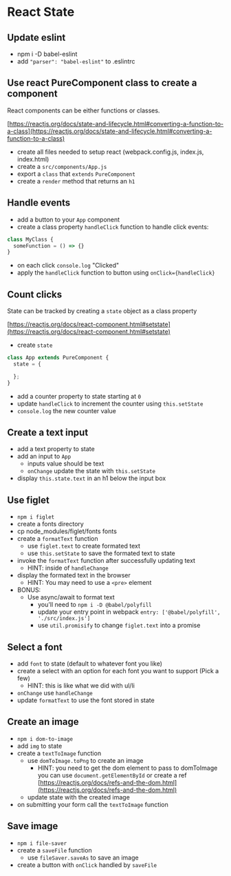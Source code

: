 # React State

## Update eslint

* npm i -D babel-eslint
* add `"parser": "babel-eslint"` to .eslintrc

## Use react PureComponent class to create a component

React components can be either functions or classes.

[https://reactjs.org/docs/state-and-lifecycle.html#converting-a-function-to-a-class](https://reactjs.org/docs/state-and-lifecycle.html#converting-a-function-to-a-class)

* create all files needed to setup react
  (webpack.config.js, index.js, index.html)
* create a `src/components/App.js`
* export a `class` that `extends` `PureComponent`
* create a `render` method that returns an `h1`

## Handle events

* add a button to your `App` component
* create a class property `handleClick` function to handle click events:
```js
class MyClass {
  someFunction = () => {}
}
```
* on each click `console.log` "Clicked"
* apply the `handleClick` function to button using `onClick={handleClick}`

## Count clicks

State can be tracked by creating a `state` object as a class property

[https://reactjs.org/docs/react-component.html#setstate](https://reactjs.org/docs/react-component.html#setstate)

* create `state`
```js
class App extends PureComponent {
  state = {

  };
}
```
* add a counter property to state starting at `0`
* update `handleClick` to increment the counter using `this.setState`
* `console.log` the new counter value

## Create a text input

* add a text property to state
* add an input to `App`
  * inputs value should be text
  * `onChange` update the state with `this.setState`
* display `this.state.text` in an h1 below the input box

## Use figlet

* `npm i figlet`
* create a fonts directory
* cp node_modules/figlet/fonts fonts
* create a `formatText` function
  * use `figlet.text` to create formated text
  * use `this.setState` to save the formated text to state
* invoke the `formatText` function after successfully updating text
  * HINT: inside of `handleChange`
* display the formated text in the browser
  * HINT: You may need to use a `<pre>` element
* BONUS:
  * Use async/await to format text
    * you'll need to `npm i -D @babel/polyfill`
    * update your entry point in webpack
      `entry: ['@babel/polyfill', './src/index.js']`
    * use `util.promisify` to change `figlet.text` into a promise

## Select a font

* add `font` to state (default to whatever font you like)
* create a select with an option for each font you want to support
  (Pick a few)
  * HINT: this is like what we did with ul/li
* `onChange` use `handleChange`
* update `formatText` to use the font stored in state

## Create an image

* `npm i dom-to-image`
* add `img` to state
* create a `textToImage` function
  * use `domToImage.toPng` to create an image
    * HINT: you need to get the dom element to pass to domToImage
      you can use `document.getElementById` or create a ref [https://reactjs.org/docs/refs-and-the-dom.html](https://reactjs.org/docs/refs-and-the-dom.html)
  * update state with the created image
* on submitting your form call the `textToImage` function

## Save image

* `npm i file-saver`
* create a `saveFile` function
  * use `fileSaver.saveAs` to save an image
* create a button with `onClick` handled by `saveFile`
